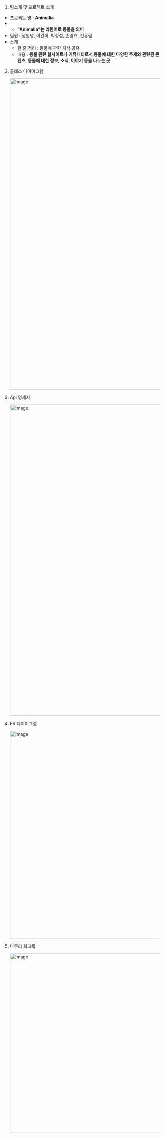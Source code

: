 
1. 팀소개 및 프로젝트 소개
   
- 프로젝트 명 :  **Animalia**
- - **"Animalia"는 라틴어로 동물을 의미**
- 팀원 : 장원녕, 이건희, 박정섭, 손영효, 진유림
- 소개
    - 한 줄 정리 :  동물에 관한 지식 공유
    - 내용 : **동물 관련 웹사이트나 커뮤니티로서  동물에 대한 다양한 주제와 관련된 콘텐츠, 동물에 대한 정보, 소식, 이야기 등을 나누는 곳**

2. 클래스 다이어그램

    <img width="999" alt="image" src="https://github.com/katchSpring/animallia/assets/108345184/a4ac0540-0f22-427a-87c2-98e3957a32a4">
  
3. Api 명세서

   <img width="999" alt="image" src="https://github.com/katchSpring/animallia/assets/108345184/87626d6a-7171-4837-ae5d-2b658180f94b">

4. ER 다이어그램

   <img width="666" alt="image" src="https://github.com/katchSpring/animallia/assets/108345184/26ed45a3-df22-4697-b549-0dae3584ed51">

5. 마무리 회고록

   <img width="576" alt="image" src="https://github.com/katchSpring/animallia/assets/108345184/ee0df150-e6a2-4344-9768-9273b480286d">
